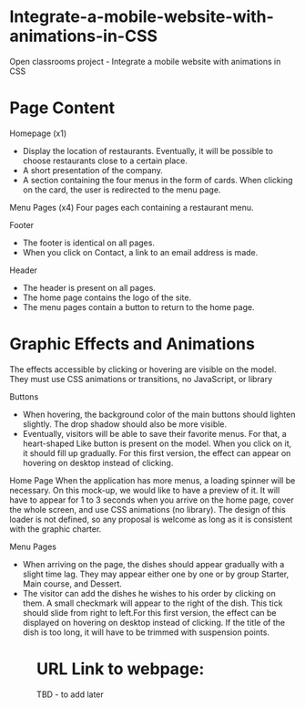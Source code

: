 # Integrate-a-mobile-website-with-animations-in-CSS
Open classrooms project - Integrate a mobile website with animations in CSS

# Page Content

Homepage (x1)
<ul>
    <li>Display the location of restaurants. Eventually, it will be possible to choose restaurants close to a certain place. </li>
    <li> A short presentation of the company. </li>
    <li> A section containing the four menus in the form of cards. When clicking on the card, the user is redirected to the menu page.</li>
</ul>

Menu Pages (x4)
Four pages each containing a restaurant menu.

Footer
<ul>
    <li> The footer is identical on all pages.</li>
    <li>When you click on Contact, a link to an email address is made.</li>
</ul>

Header
<ul>
    <li>The header is present on all pages.</li>
    <li>The home page contains the logo of the site.</li>
    <li>The menu pages contain a button to return to the home page.</li>
</ul>

# Graphic Effects and Animations
The effects accessible by clicking or hovering are visible on the model. They must use CSS
animations or transitions, no JavaScript, or library

Buttons
<ul>
    <li>When hovering, the background color of the main buttons should lighten slightly. The drop shadow should also be more visible.</li>
    <li>Eventually, visitors will be able to save their favorite menus. For that, a heart-shaped Like button is present on the model. When you click on it, it should fill up gradually. For this first version, the effect can appear on hovering on desktop instead of clicking.</li>
</ul>

Home Page
When the application has more menus, a loading spinner will be necessary. On this mock-up, we would like to have a preview of it. It will have to appear for 1 to 3 seconds when you arrive on the home page, cover the whole screen, and use CSS animations (no library). The design of this loader is not defined, so any proposal is welcome as long as it is  consistent with the graphic charter.

Menu Pages
<ul>
    <li>When arriving on the page, the dishes should appear gradually with a slight time lag. They may appear either one by one or by group Starter, Main course, and Dessert.</li>
    <li>The visitor can add the dishes he wishes to his order by clicking on them. A small checkmark will appear to the right of the dish. This tick should slide from right to left.For this first version, the effect can be displayed on hovering on desktop instead of clicking. If the title of the dish is too long, it will have to be trimmed with suspension points.</li>
<ul>

# URL Link to webpage: 
TBD - to add later
